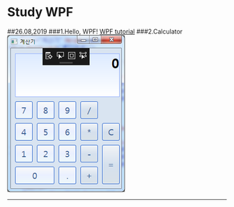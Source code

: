 Study WPF
=========
##26.08,2019
###1.Hello, WPF!
[WPF tutorial](https://wpf-tutorial.com/getting-started/hello-wpf/)
###2.Calculator
![Calculator](./ReadMe/Calculator.png)
<hr/>
